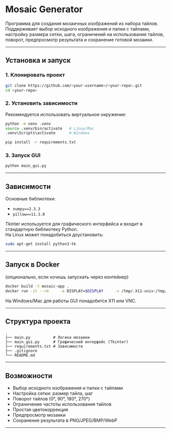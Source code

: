 # Mosaic Generator

Программа для создания мозаичных изображений из набора тайлов.  
Поддерживает выбор исходного изображения и папки с тайлами, настройку размера сетки, шага, ограничений на использование тайлов, поворот, предпросмотр результата и сохранение готовой мозаики.

---

## Установка и запуск

### 1. Клонировать проект
```bash
git clone https://github.com/<your-username>/<your-repo>.git
cd <your-repo>
```

### 2. Установить зависимости
Рекомендуется использовать виртуальное окружение:
```bash
python -m venv .venv
source .venv/bin/activate   # Linux/Mac
.venv\Scripts\activate      # Windows

pip install -r requirements.txt
```

### 3. Запуск GUI
```bash
python main_gui.py
```

---

## Зависимости
Основные библиотеки:
- `numpy==2.3.3`
- `pillow==11.3.0`

Tkinter используется для графического интерфейса и входит в стандартную библиотеку Python.  
На Linux может понадобиться доустановить:
```bash
sudo apt-get install python3-tk
```

---

## Запуск в Docker
(опционально, если хочешь запускать через контейнер)  
```bash
docker build -t mosaic-app .
docker run -it --rm     -e DISPLAY=$DISPLAY     -v /tmp/.X11-unix:/tmp/.X11-unix     mosaic-app
```

На Windows/Mac для работы GUI понадобится X11 или VNC.

---

## Структура проекта
```
.
├── main.py          # Логика мозаики
├── main_gui.py      # Графический интерфейс (Tkinter)
├── requirements.txt # Зависимости
├── .gitignore
└── README.md
```

---

## Возможности
- Выбор исходного изображения и папки с тайлами  
- Настройка сетки: размер тайла, шаг  
- Поворот тайлов (0°, 90°, 180°, 270°)  
- Ограничение частоты использования тайлов  
- Простая цветокоррекция  
- Предпросмотр мозаики  
- Сохранение результата в PNG/JPEG/BMP/WebP  

---
